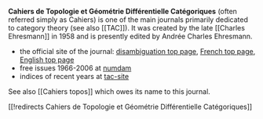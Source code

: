 __Cahiers de Topologie et G&#233;om&#233;trie Diff&#233;rentielle Cat&#233;goriques__ (often referred simply as Cahiers) is one of the main journals primarily dedicated to category theory (see also [[TAC]]). It was created by the late [[Charles Ehresmann]] in 1958 and is presently edited by Andr&#233;e Charles Ehresmann. 

* the official site of the journal: [disambiguation top page](http://vbm-ehr.pagesperso-orange.fr/CT/), [French top page](http://vbm-ehr.pagesperso-orange.fr/CT/CT1T.htm), [English top page](http://vbm-ehr.pagesperso-orange.fr/CT/CT2T.htm)
* free issues 1966-2006 at [numdam](http://www.numdam.org/numdam-bin/feuilleter?j=CTGDC&sl=0)
* indices of recent years at [tac-site](http://www.tac.mta.ca/tac/cahiers/index.html)

See also [[Cahiers topos]] which owes its name to this journal.

[[!redirects Cahiers de Topologie et Géométrie Différentielle Catégoriques]]